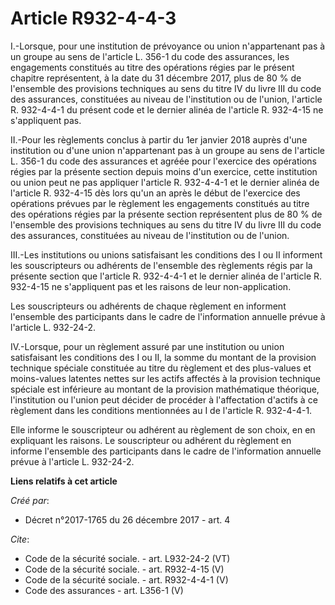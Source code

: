 # Article R932-4-4-3

I.-Lorsque, pour une institution de prévoyance ou union n'appartenant pas à un groupe au sens de l'article L. 356-1 du code
des assurances, les engagements constitués au titre des opérations régies par le présent chapitre représentent, à la date du
31 décembre 2017, plus de 80 % de l'ensemble des provisions techniques au sens du titre IV du livre III du code des
assurances, constituées au niveau de l'institution ou de l'union, l'article R. 932-4-4-1 du présent code et le dernier alinéa
de l'article R. 932-4-15 ne s'appliquent pas. 

II.-Pour les règlements conclus à partir du 1er janvier 2018 auprès d'une institution ou d'une union n'appartenant pas à un
groupe au sens de l'article L. 356-1 du code des assurances et agréée pour l'exercice des opérations régies par la présente
section depuis moins d'un exercice, cette institution ou union peut ne pas appliquer l'article R. 932-4-4-1 et le dernier
alinéa de l'article R. 932-4-15 dès lors qu'un an après le début de l'exercice des opérations prévues par le règlement les
engagements constitués au titre des opérations régies par la présente section représentent plus de 80 % de l'ensemble des
provisions techniques au sens du titre IV du livre III du code des assurances, constituées au niveau de l'institution ou de
l'union. 

III.-Les institutions ou unions satisfaisant les conditions des I ou II informent les souscripteurs ou adhérents de
l'ensemble des règlements régis par la présente section que l'article R. 932-4-4-1 et le dernier alinéa de l'article R.
932-4-15 ne s'appliquent pas et les raisons de leur non-application. 

Les souscripteurs ou adhérents de chaque règlement en informent l'ensemble des participants dans le cadre de l'information
annuelle prévue à l'article L. 932-24-2. 

IV.-Lorsque, pour un règlement assuré par une institution ou union satisfaisant les conditions des I ou II, la somme du
montant de la provision technique spéciale constituée au titre du règlement et des plus-values et moins-values latentes
nettes sur les actifs affectés à la provision technique spéciale est inférieure au montant de la provision mathématique
théorique, l'institution ou l'union peut décider de procéder à l'affectation d'actifs à ce règlement dans les conditions
mentionnées au I de l'article R. 932-4-4-1. 

Elle informe le souscripteur ou adhérent au règlement de son choix, en en expliquant les raisons. Le souscripteur ou adhérent
du règlement en informe l'ensemble des participants dans le cadre de l'information annuelle prévue à l'article L. 932-24-2.

**Liens relatifs à cet article**

_Créé par_:

  - Décret n°2017-1765 du 26 décembre 2017 - art. 4

_Cite_:

  - Code de la sécurité sociale. - art. L932-24-2 (VT)
  - Code de la sécurité sociale. - art. R932-4-15 (V)
  - Code de la sécurité sociale. - art. R932-4-4-1 (V)
  - Code des assurances - art. L356-1 (V)
